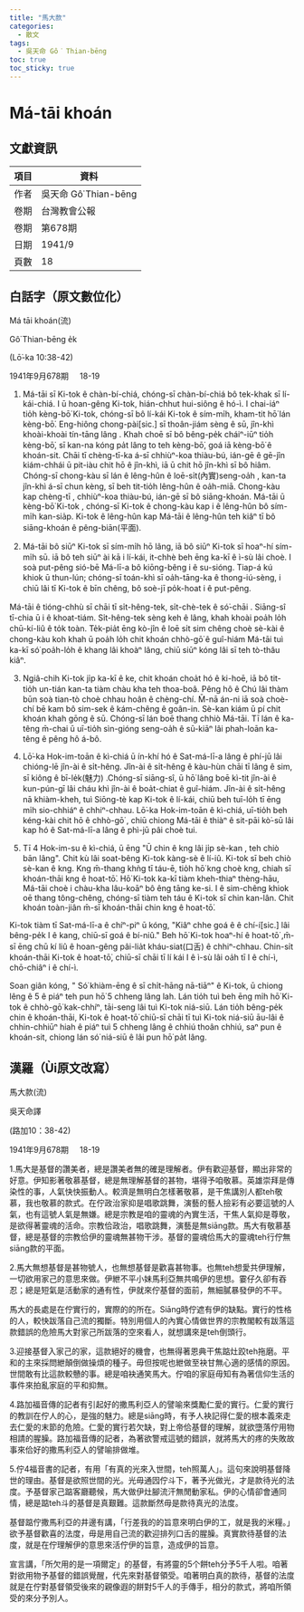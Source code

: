 ```yaml
---
title: "馬大款"
categories:
  - 散文
tags:
  - 吳天命 Gô͘ Thian-bēng
toc: true
toc_sticky: true
---
```


# Má-tāi khoán

## 文獻資訊

| 項目 | 資料 |
|---|---|
| 作者 | 吳天命 Gô͘ Thian-bēng |
| 卷期 | 台灣教會公報 |
| 卷期 | 第678期 |
| 日期 | 1941/9 |
| 頁數 | 18 |

## 白話字（原文數位化）

Má tāi khoán(流)

Gô͘ Thian-bēng e̍k

(Lō͘-ka 10:38-42)

1941年9月678期     18-19

1. Má-tāi sī Ki-tok ê chàn-bí-chiá, chóng-sī chàn-bí-chiá bô tek-khak sī lí-kái-chiá. I ū hoan-gêng Ki-tok, hián-chhut hui-siông ê hó-ì. I chai-iáⁿ tio̍h kèng-bō͘ Ki-tok, chóng-sī bô lí-kái Ki-tok ê sím-mi̍h, kham-tit hō͘ lán kèng-bō͘. Eng-hiông chong-pài[sic.] sī thoân-jiám sèng ê sū, jîn-khì khoài-khoài tín-tāng lâng . Khah choē sī bô bêng-pe̍k cháiⁿ-iūⁿ tio̍h kèng-bō͘, sī kan-na kóng pa̍t lâng to teh kèng-bō͘, goá iā kèng-bō͘ ê khoán-sit. Chāi tī chèng-tī-ka á-sī chhiùⁿ-koa thiàu-bú, ián-gē ê gē-jîn kiám-chhái ū pit-iàu chit hō ê jîn-khì, iā ū chit hō jîn-khì sī bô hiâm. Chóng-sī chong-kàu sī lán ê lêng-hûn ê loē-si̍t(內實)seng-oa̍h , kan-ta jîn-khì á-sī chun kèng, sī beh tit-tio̍h lêng-hûn ê oa̍h-miā. Chong-kàu kap chèng-tī , chhiùⁿ-koa thiàu-bú, ián-gē sī bô siāng-khoán. Má-tāi ū kèng-bō͘ Ki-tok , chóng-sī Ki-tok ê chong-kàu kap i ê lêng-hûn bô sím-mi̍h kan-sia̍p. Ki-tok ê lêng-hûn kap Má-tāi ê lêng-hûn teh kiâⁿ tī bô siāng-khoán ê pêng-biān(平面).

2. Má-tāi bô siūⁿ Ki-tok sī sím-mi̍h hō lâng, iā bô siūⁿ Ki-tok sī hoaⁿ-hí sím-mi̍h sū. iā bô teh siūⁿ ài kā i lí-kái, it-chhè beh ēng ka-kī ê ì-sù lâi choè. I soà put-pêng sió-bē Má-lī-a bô kiōng-bêng i ê su-sióng. Tiap-á kú khiok ū thun-lún; chóng-sī toán-khì sī oa̍h-tāng-ka ê thong-iú-sèng, i chiū lâi tī Ki-tok ê bīn chêng, bô soè-jī po̍k-hoat i ê put-pêng.

Má-tāi ê tióng-chhù sī chāi tī si̍t-hêng-tek, si̍t-chè-tek ê só͘-chāi . Siāng-sî tī-chia ū i ê khoat-tiám. Si̍t-hêng-tek sèng keh ê lâng, khah khoài poa̍h lo̍h chū-kí-liû ê to̍k toàn. Te̍k-pia̍t ēng kò-jîn ê loē si̍t sim chêng choè sè-kài ê chong-kàu koh khah ū poa̍h lo̍h chit khoán chhò-gō͘ ê guî-hiám Má-tāi tuì ka-kī só͘ poa̍h-lo̍h ê khang lâi khoàⁿ lâng, chiū siūⁿ kóng lâi sī teh tò-thâu kiâⁿ.

3. Ngiâ-chih Ki-tok ji̍p ka-kī ê ke, chit khoán choa̍t hó ê ki-hoē, iā bô tit-tio̍h un-tián kan-ta tiàm chàu kha teh thoa-boâ. Pêng hô ê Chú lâi thàm būn soà tian-tò choè chhau hoân ê chèng-chí. M̄-nā án-ni iā soà choè-chí bē kam bô sim-sek ê kám-chêng ê goân-in. Sè-kan kiám ū pí chit khoán khah gōng ê sū. Chóng-sī lán boē thang chhiò Má-tāi. Tī lán ê ka-têng m̄-chai ū uī-tio̍h sìn-gióng seng-oa̍h ê sū-kiāⁿ lâi phah-loān ka-têng ê pêng hô á-bô.

4. Lō͘-ka Hok-im-toān ê kì-chiá ū ín-khí hó ê Sat-má-lī-a lâng ê phí-jū lâi chióng-lē jîn-ài ê si̍t-hêng. Jîn-ài ê si̍t-hêng ê kàu-hùn chāi tī lâng ê sim, sī kiông ê bī-le̍k(魅力) .Chóng-sī siāng-sî, ū hō͘ lâng boē kì-tit jîn-ài ê kun-pún-gī lâi cháu khì jîn-ài ê boa̍t-chiat ê guî-hiám. Jîn-ài ê si̍t-hêng nā khiàm-kheh, tuì Siōng-tè kap Ki-tok ê lí-kái, chiū beh tuī-lo̍h tī ēng mi̍h sio-chhiáⁿ ê chhiⁿ-chhau. Lō͘-ka Hok-im-toān ê kì-chiá, uī-tio̍h beh kéng-kài chit hō ê chhò-gō͘ , chiū chiong Má-tāi ê thiàⁿ ê sit-pāi kò͘-sū lâi kap hó ê Sat-má-lī-a lâng ê phì-jū pâi choè tui.

5. Tī 4 Hok-im-su ê kì-chiá, ū ēng "Ū chin ê kng lâi ji̍p sè-kan , teh chiò bān lâng". Chit kù lâi soat-bêng Ki-tok kàng-sè ê lí-iû. Ki-tok sī beh chiò sè-kan ê kng. Kng m̄-thang khǹg tī táu-ē, tio̍h hō͘ kng choè kng, chiah sī khoán-thāi kng ê hoat-tō͘. Hō͘ Ki-tok ka-kī tiàm kheh-thiaⁿ thèng-hāu, Má-tāi choè i chàu-kha lâu-koāⁿ bô êng tāng ke-si. I ê sim-chêng khiok oē thang tông-chêng, chóng-sī tiàm teh táu ê Ki-tok sī chin kan-lân. Chit khoán toàn-jiân m̄-sī khoán-thāi chin kng ê hoat-tō͘.

Ki-tok tiàm tī Sat-má-lī-a ê chíⁿ-piⁿ ū kóng, "Kiâⁿ chhe goá ê ê chí-í[sic.] lâi bêng-pe̍k I ê kang, chiū-sī goá ê bí-niû." Beh hō͘ Ki-tok hoaⁿ-hí ê hoat-tō͘ ,m̄-sī ēng chū kí liû ê hoan-gêng pâi-lia̍t kháu-siat(口舌) ê chhiⁿ-chhau. Chin-si̍t khoán-thāi Ki-tok ê hoat-tō͘, chiū-sī chāi tī lí kái I ê ì-sù lâi oa̍h tī I ê chí-ì, chō-chiâⁿ i ê chí-ì.

Soan giân kóng, " Só͘ khiàm-ēng ê sī chi̍t-hāng nā-tiāⁿ" ê Ki-tok, ū chiong lêng ê 5 ê piáⁿ teh pun hō͘ 5 chheng lâng lah. Lán tio̍h tuì beh ēng mi̍h hō͘ Ki-tok ê chhò-gō͘ kak-chhíⁿ, tāi-seng lâi tuì Ki-tok niá-siū. Lán tio̍h bêng-pe̍k chin ê khoán-thāi, Ki-tok ê hoat-tō͘ chiū-sī chāi tī tuì Ki-tok niá-siū āu-lâi ê chhin-chhiūⁿ hiah ê piáⁿ tuì 5 chheng lâng ê chhiú thoân chhiú, saⁿ pun ê khoán-sit, chiong lán só͘ niá-siū ê lâi pun hō͘ pa̍t lâng.

## 漢羅（Ùi原文改寫）

馬大款(流)

吳天命譯

(路加10：38-42)

1941年9月678期     18-19

1.馬大是基督的讚美者，總是讚美者無的確是理解者。伊有歡迎基督，顯出非常的好意。伊知影著敬慕基督，總是無理解基督的甚物，堪得予咱敬慕。英雄崇拜是傳染性的事，人氣快快振動人。較濟是無明白怎樣著敬慕，是干焦講別人都teh敬慕，我也敬慕的款式。在佇政治家抑是唱歌跳舞，演藝的藝人撿彩有必要這號的人氣，也有這號人氣是無嫌。總是宗教是咱的靈魂的內實生活，干焦人氣抑是尊敬，是欲得著靈魂的活命。宗教佮政治，唱歌跳舞，演藝是無siāng款。馬大有敬慕基督，總是基督的宗教佮伊的靈魂無甚物干涉。基督的靈魂佮馬大的靈魂teh行佇無siāng款的平面。

2.馬大無想基督是甚物號人，也無想基督是歡喜甚物事。也無teh想愛共伊理解，一切欲用家己的意思來做。伊紲不平小妹馬利亞無共鳴伊的思想。霎仔久卻有吞忍；總是短氣是活動家的通有性，伊就來佇基督的面前，無細膩暴發伊的不平。

馬大的長處是在佇實行的，實際的的所在。Siāng時佇遮有伊的缺點。實行的性格的人，較快跋落自己流的獨斷。特別用個人的內實心情做世界的宗教閣較有跋落這款錯誤的危險馬大對家己所跋落的空來看人，就想講來是teh倒頭行。

3.迎接基督入家己的家，這款絕好的機會，也無得著恩典干焦踮灶跤teh拖磨。平和的主來採問紲顛倒做操煩的種子。毋但按呢也紲做至袂甘無心適的感情的原因。世間敢有比這款較戇的事。總是咱袂通笑馬大。佇咱的家庭毋知有為著信仰生活的事件來拍亂家庭的平和抑無。

4.路加福音傳的記者有引起好的撒馬利亞人的譬喻來獎勵仁愛的實行。仁愛的實行的教訓在佇人的心，是強的魅力。總是siāng時，有予人袂記得仁愛的根本義來走去仁愛的末節的危險。仁愛的實行若欠缺，對上帝佮基督的理解，就欲墮落佇用物相請的腥臊。路加福音傳的記者，為著欲警戒這號的錯誤，就將馬大的疼的失敗故事來佮好的撒馬利亞人的譬喻排做堆。

5.佇4福音書的記者，有用「有真的光來入世間，teh照萬人」。這句來說明基督降世的理由。基督是欲照世間的光。光毋通囥佇斗下，著予光做光，才是款待光的法度。予基督家己踮客廳聽候，馬大做伊灶腳流汗無閒動家私。伊的心情卻會通同情，總是踮teh斗的基督是真艱難。這款斷然毋是款待真光的法度。

基督踮佇撒馬利亞的井邊有講，「行差我的的旨意來明白伊的工，就是我的米糧。」欲予基督歡喜的法度，毋是用自己流的歡迎排列口舌的腥臊。真實款待基督的法度，就是在佇理解伊的意思來活佇伊的旨意，造成伊的旨意。

宣言講，「所欠用的是一項爾定」的基督，有將靈的5个餅teh分予5千人啦。咱著對欲用物予基督的錯誤覺醒，代先來對基督領受。咱著明白真的款待，基督的法度就是在佇對基督領受後來的親像遐的餅對5千人的手傳手，相分的款式，將咱所領受的來分予別人。
